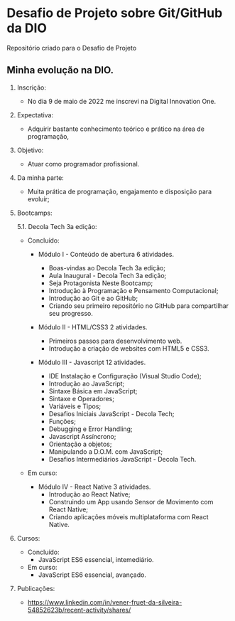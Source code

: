 

# Desafio de Projeto sobre Git/GitHub da DIO
Repositório criado para o Desafio de Projeto

## Minha evolução na DIO.
 1. Inscrição:
	- No dia 9 de maio de 2022 me inscrevi na Digital Innovation One.

 2. Expectativa:
	- Adquirir bastante conhecimento teórico e prático na área de programação, 

 3. Objetivo:
	- Atuar como programador profissional. 

 4. Da minha parte:
	-  Muita prática de programação, engajamento e disposição para evoluir;

 5. Bootcamps:
 
	5.1. Decola Tech 3a edição:
	- Concluído:
		- Módulo I - Conteúdo de  abertura 6 atividades.
			- Boas-vindas ao Decola Tech 3a edição;
			- Aula Inaugural - Decola Tech 3a edição;
			- Seja Protagonista Neste Bootcamp;
			- Introdução à Programação e Pensamento Computacional;
			- Introdução ao Git e ao GitHub;
			- Criando seu primeiro repositório no GitHub para compartilhar seu progresso.

		- Módulo II - HTML/CSS3 2 atividades.
			- Primeiros passos para desenvolvimento web.
			- Introdução a criação de websites com HTML5 e CSS3.

		- Módulo III - Javascript 12 atividades.
			- IDE Instalação e Configuração (Visual Studio Code);
			- Introdução ao JavaScript;
			- Sintaxe Básica em JavaScript;
			- Sintaxe e Operadores;
			- Variáveis e Tipos;
			- Desafios Iniciais JavaScript - Decola Tech;
			- Funções;
			- Debugging e Error Handling;
			- Javascript Assíncrono;
			- Orientação a objetos;
			- Manipulando a D.O.M. com JavaScript;
			- Desafios Intermediários JavaScript - Decola Tech.

	- Em curso:
		- Módulo IV - React Native 3 atividades.
			- Introdução ao React Native;
			- Construindo um App usando Sensor de Movimento com React Native;
			- Criando aplicações móveis multiplataforma com React Native.

 6. Cursos:
	- Concluído:
		- JavaScript ES6 essencial, intemediário.
	- Em curso:
		 - JavaScript ES6 essencial, avançado.

7. Publicações:
	- https://www.linkedin.com/in/vener-fruet-da-silveira-54852623b/recent-activity/shares/